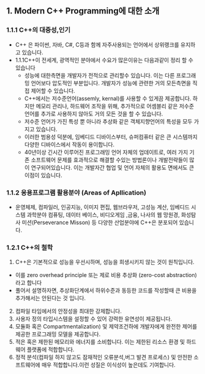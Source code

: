 ## 1. Modern C++ Programming에 대한 소개 

### 1.1.1 C++의 대중성,인기
- C++ 은 파이썬, 자바, C#, C등과 함께 자주사용되는 언어에서 상위랭크를 유지하고 있습니다.
- 1.1.1C++이 전세계, 광역적인 분야에서 수요가 많은이유는 다음과같이 정리 할 수 있습니다
    - 성능에 대한측면을 개발자가 전적으로 관리할수 있습니다. 이는 다른 프로그래밍 언어보다 압도적인 부분입니다. 개발자가 성능에 관련한 거의 모든측면을 직접 제어할 수 있습니다.
    - C++에서는 저수준언어(assemly, kernal)를 사용할 수 있게끔 제공합니다. 하지만 메모리 관리나, 하드웨어 조작을 위해, 추가적으로 어셈블리 같은 저수준 언어를 추가로 사용하지 않아도 거의 모든 것을 할 수 있습니다.  
    - 저수준 언어가 가진 특성 뿐 아니라 추상화 같은 객체지향언어의 특성을 모두 가지고 있습니다.
    - 이러한 범용성 덕분에, 임베디드 디바이스부터, 슈퍼컴퓨터 같은 큰 시스템까지 다양한 디바이스에서 작동이 용이합니다.
    - 40년이상 긴시간 이루어진 프로그래밍 언어 자체의 업데이트로, 여러 가지 기존 소프트웨어 문제를 효과적으로 해결할 수있는 방법론이나 개발전략들이 많이 연구되어있습니다. 이는 개발자간 협업 및 언어 자체의 활용도 면에서도 큰 이점이 있습니다.

### 1.1.2 응용프로그램 활용분야 (Areas of Apllication)
 - 운영체제, 컴파일러, 인공지능, 이미지 편집, 웹브라우저, 고성능 계산, 임베디드 시스템
   과학분야 컴퓨팅, 데이터 베이스, 비디오게임 ,금융, 나사의 웹 망원경, 화성탐사 미션(Perseverance Misson) 등 다양한 산업분야에 C++은 분포되어 있습니다.

### 1.2.1 C++의 철학

1. C++은 기본적으로 성능을 우선시하며, 성능을 희생시키지 않는 것이 원칙입니다.
  - 이를 zero overhead principle 또는 제로 비용 추상화 (zero-cost abstraction)라고 합니다
  - 풀어서 설명하자면, 추상화단계에서 하위수준과 동등한 코드를 작성할때 큰 비용을 추가해서는 안된다는 것 입니다.
2. 컴파일 타임에서의 안정성을 최대한 강제합니다. 
3. 사용자 정의 타입시스템을 설정할 수 있어 강력한 유연성이 제공됩니다.
4. 모듈화 혹은 Compartmentalization) 및 제약조건하에  개발자에게 완전한 제어를 제공한 프로그래밍 모델을 제공합니다.
5. 적은 혹은 제한된 메모리와 에너지를 소비합니다. 이는 제한된 리소스 환경 및 하드웨어 플랫폼에 적합합니다.
6. 정적 분석(컴파일 하지 않고도 잠재적인 오류분석,버그 발견 프로세스) 및 안전한 소프트웨어에 매우 적합합니다.이런 성질은 이식성이 높은데도 기여합니다.
